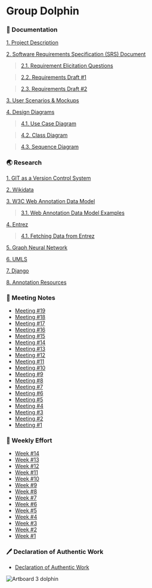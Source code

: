 # Group Dolphin

### :scroll: Documentation
[1. Project Description](https://github.com/HBilge/Dolphin/wiki/Project-Description)

[2. Software Requirements Specification (SRS) Document](https://github.com/HBilge/Dolphin/wiki/Software-Requirements-Specification-(SRS)-Document)
> [2.1. Requirement Elicitation Questions](https://github.com/HBilge/Dolphin/wiki/Requirement-Elicitation-Questions)

> [2.2. Requirements Draft #1](https://github.com/HBilge/Dolphin/wiki/Requirements-Draft-%231)

> [2.3. Requirements Draft #2](https://github.com/HBilge/Dolphin/wiki/Requirements-Draft-%232)


[3. User Scenarios & Mockups](https://github.com/HBilge/Dolphin/wiki/User-Scenarios-&-Mockups)

[4. Design Diagrams]()
> [4.1. Use Case Diagram](https://github.com/HBilge/Dolphin/wiki/Use-Case-Diagram)

> [4.2. Class Diagram](https://github.com/HBilge/Dolphin/wiki/Class-Diagram)

> [4.3. Sequence Diagram](https://github.com/HBilge/Dolphin/wiki/Sequence-Diagram)

### :earth_asia: Research

[1. GIT as a Version Control System](https://github.com/HBilge/Group1/wiki/Git-as-a-Version-Control-System)

[2. Wikidata](https://github.com/HBilge/Group1/wiki/Research:-Wikidata)

[3. W3C Web Annotation Data Model](https://github.com/HBilge/Group1/wiki/Research:-W3C-Web-Annotation-Data-Model)

> [3.1. Web Annotation Data Model Examples](https://github.com/HBilge/Dolphin/wiki/Web-Annotation-Model-Examples)

[4. Entrez](https://github.com/HBilge/Group1/wiki/Research:-Study-Entrez)

> [4.1. Fetching Data from Entrez](https://github.com/HBilge/Dolphin/wiki/Fetching-Data-from-Entrez)

[5. Graph Neural Network](https://github.com/HBilge/Dolphin/wiki/Graph-Neural-Network-Educational-Material)

[6. UMLS ](https://github.com/HBilge/Dolphin/wiki/UMLS-%26-Bioontology.org)

[7. Django ](https://github.com/HBilge/Dolphin/wiki/Django)

[8. Annotation Resources](https://github.com/HBilge/Dolphin/wiki/Annotation-Resouces)


### :memo: Meeting Notes
* [Meeting #19](https://github.com/HBilge/Dolphin/wiki/Meeting-%2319)
* [Meeting #18](https://github.com/HBilge/Dolphin/wiki/Meeting-%2318)
* [Meeting #17](https://github.com/HBilge/Dolphin/wiki/Meeting-%2317)
* [Meeting #16](https://github.com/HBilge/Dolphin/wiki/Meeting-%2316)
* [Meeting #15](https://github.com/HBilge/Dolphin/wiki/Meeting-%2315)
* [Meeting #14](https://github.com/HBilge/Dolphin/wiki/Meeting-%2314)
* [Meeting #13](https://github.com/HBilge/Dolphin/wiki/Meeting-%2313)
* [Meeting #12](https://github.com/HBilge/Dolphin/wiki/Meeting-%2312)
* [Meeting #11](https://github.com/HBilge/Dolphin/wiki/Meeting-%2311)
* [Meeting #10](https://github.com/HBilge/Dolphin/wiki/Meeting-%2310)
* [Meeting #9](https://github.com/HBilge/Dolphin/wiki/Meeting-%239)
* [Meeting #8](https://github.com/HBilge/Dolphin/wiki/Meeting-%238)
* [Meeting #7](https://github.com/HBilge/Dolphin/wiki/Meeting-%237)
* [Meeting #6](https://github.com/HBilge/Dolphin/wiki/Meeting-%236)
* [Meeting #5](https://github.com/HBilge/Dolphin/wiki/Meeting-%235)
* [Meeting #4](https://github.com/HBilge/Group1/wiki/Meeting-%234)
* [Meeting #3](https://github.com/HBilge/Group1/wiki/Meeting-%233)
* [Meeting #2](https://github.com/HBilge/Group1/wiki/Meeting-%232)
* [Meeting #1](https://github.com/HBilge/Group1/wiki/Meeting-%231)



### :muscle: Weekly Effort

* [Week #14](https://github.com/HBilge/Dolphin/wiki/Week-%2314)
* [Week #13](https://github.com/HBilge/Dolphin/wiki/Week-%2313)
* [Week #12](https://github.com/HBilge/Dolphin/wiki/Week-%2312)
* [Week #11](https://github.com/HBilge/Dolphin/wiki/Week-%2311)
* [Week #10](https://github.com/HBilge/Dolphin/wiki/Week-%2310)
* [Week #9](https://github.com/HBilge/Dolphin/wiki/Week-%239)
* [Week #8](https://github.com/HBilge/Dolphin/wiki/Week-%238)
* [Week #7](https://github.com/HBilge/Dolphin/wiki/Week-%237)
* [Week #6](https://github.com/HBilge/Dolphin/wiki/Week-%236)
* [Week #5](https://github.com/HBilge/Dolphin/wiki/Week-%235)
* [Week #4](https://github.com/HBilge/Dolphin/wiki/Week-%234)
* [Week #3](https://github.com/HBilge/Dolphin/wiki/Week-%233)
* [Week #2](https://github.com/HBilge/Dolphin/wiki/Week-%232)
* [Week #1](https://github.com/HBilge/Dolphin/wiki/Week-%231)

### :pen: Declaration of Authentic Work

* [Declaration of Authentic Work](https://github.com/HBilge/Dolphin/wiki/Declaration-of-Authentic-Work)





![Artboard 3 dolphin](https://user-images.githubusercontent.com/25805267/102322318-eb91b480-3f8f-11eb-9f58-3e3fcda59412.png)
